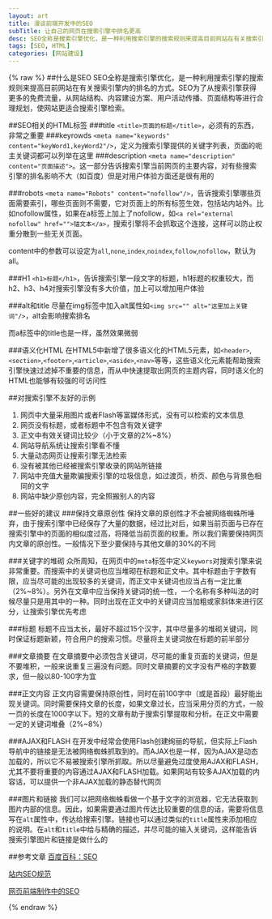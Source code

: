 ```yaml
---
layout: art
title: 漫谈前端开发中的SEO
subTitle: 让自己的网页在搜索引擎中排名更高
desc: SEO全称是搜索引擎优化，是一种利用搜索引擎的搜索规则来提高目前网站在有关搜索引擎内的排名的方式。SEO为了从搜索引擎获得更多的免费流量，从网站结构、内容建设方案、用户活动传播、页面结构等进行合理规划，使网站更适合搜索引擎检索
tags: [SEO, HTML]
categories: [网站建设]
---
```


{% raw %}
##什么是SEO
SEO全称是搜索引擎优化，是一种利用搜索引擎的搜索规则来提高目前网站在有关搜索引擎内的排名的方式。SEO为了从搜索引擎获得更多的免费流量，从网站结构、内容建设方案、用户活动传播、页面结构等进行合理规划，使网站更适合搜索引擎检索。

##SEO相关的HTML标签
###title
`<title>页面的标题</title>`，必须有的东西，非常之重要
###keyrowds
`<meta name="keywords" content="keyWord1,keyWord2"/>`，定义为搜索引擎提供的关键字列表，页面的呃主关键词都可以列举在这里
###description
`<meta name="description" content="页面描述">`。这一部分告诉搜索引擎当前网页的主要内容，对有些搜索引擎的排名影响不大（如百度）但是对用户体验方面还是很有用的

###robots
`<meta name="Robots" content="nofollow"/>`，告诉搜索引擎哪些页面需要索引，哪些页面则不需要，它对页面上的所有标签生效，包括站内站外。比如nofollow属性，如果在a标签上加上了nofollow，如`<a rel="external nofollow" href="">锚文本</a>`，搜索引擎将不会抓取这个连接，这样可以防止权重分散到一些无关页面。

content中的参数可以设定为`all`,`none`,`index`,`noindex`,`follow`,`nofollow`，默认为all。

###H1
`<h1>标题</h1>`，告诉搜索引擎一段文字的标题，h1标题的权重较大，而h2、h3、h4对搜索引擎没有多大价值，加上可以增加用户体验

###alt和title
尽量在img标签中加入alt属性如`<img src="" alt="这里加上关键词"/>`，alt会影响搜索排名

而a标签中的title也是一样，虽然效果微弱

###语义化HTML
在HTML5中新增了很多语义化的HTML5元素，如`<header>`,`<section>`,`<footer>`,`<article>`,`<aside>`,`<nav>`等等，这些语义化元素能帮助搜索引擎快速过滤掉不重要的信息，而从中快速提取出网页的主题内容，同时语义化的HTML也能够有较强的可访问性

##对搜索引擎不友好的示例
1. 网页中大量采用图片或者Flash等富媒体形式，没有可以检索的文本信息
2. 网页没有标题，或者标题中不包含有效关键字
3. 正文中有效关键词比较少（小于文章的2%~8%）
4. 网站导航系统让搜索引擎看不懂
5. 大量动态网页让搜索引擎无法检索
6. 没有被其他已经被搜索引擎收录的网站所链接
7. 网站中充值大量欺骗搜索引擎的垃圾信息，如过渡页，桥页、颜色与背景色相同的文字
8. 网站中缺少原创内容，完全照搬别人的内容

##一些好的建议
###保持文章原创性
保持文章的原创性才不会被网络蜘蛛所唾弃，由于搜索引擎中已经保存了大量的数据，经过比对后，如果当前页面与已存在搜索引擎中的页面的相似度过高，将降低当前页面的权重。所以我们需要保持网页内文章的原创性。一般情况下至少要保持与其他文章的30%的不同

###关键字的堆砌
众所周知，在网页中的`meta`标签中定义`keywors`对搜索引擎来说非常重要。而搜索中的关键词也应当堆砌在标题和正文中。其中标题由于字数有限，应当尽可能的出现较多的关键词，而正文中关键词也应当占有一定比重（2%~8%）。另外在文章中应当保持关键词的统一性，一个名称有多种叫法的时候尽量只是用其中的一种。同时出现在正文中的关键词应当加粗或家斜体来进行区分，让搜索引擎优先考虑

###标题
标题不应当太长，最好不超过15个汉字，其中尽量多的堆砌关键词，同时保证标题新颖，符合用户的搜索习惯。尽量将主关键词放在标题的前半部分

###文章摘要
在文章摘要中必须包含关键词，尽可能的重复页面的关键词，但是不要堆积，一般来说重复三遍没有问题。同时文章摘要的文字没有严格的字数要求，但一般以80-100字为宜

###正文内容
正文内容需要保持原创性，同时在前100字中（或是首段）最好能出现关键词。同时需要保持文章的长度，如果文章过长，应当采用分页的方式，一般一页的长度在1000字以下。短的文章有助于搜索引擎提取和分析。在正文中需要一定的关键词堆叠（2%~8%）

###AJAX和FLASH
在开发中经常会使用Flash创建绚丽的导航，但实际上Flash导航中的链接是无法被网络蜘蛛抓取到的。而AJAX也是一样，因为AJAX是动态加载的，所以它不易被搜索引擎所抓取。所以尽量避免过度使用AJAX和FLASH，尤其不要将重要的内容通过AJAX和FLASH加载。如果网站有较多AJAX加载的内容话，可以提供一个非AJAX加载的静态替代网页

###图片和链接
我们可以把网络蜘蛛看做一个基于文字的浏览器，它无法获取到图片内部的信息。因此，如果需要通过图片传达比较重要的信息的话，需要将信息写在`alt`属性中，传达给搜索引擎。链接也可以通过类似的`title`属性来添加相应的说明。在`alt`和`title`中给与精确的描述，并尽可能的输入关键词，这样能告诉搜索引擎图片和链接是做什么的


##参考文章
[百度百科：SEO](http://baike.baidu.com/link?url=RtgwJhMXAZh7_7BWXlvu9CXZV4JnoytnMWXlyAhLfgAKgPPoG6-vAooSYfFIBuM-)

[站内SEO规范](http://www.daqianduan.com/1808.html)

[网页前端制作中的SEO](http://www.yangzblog.com/internet/webfeSEO.html)

{% endraw %}